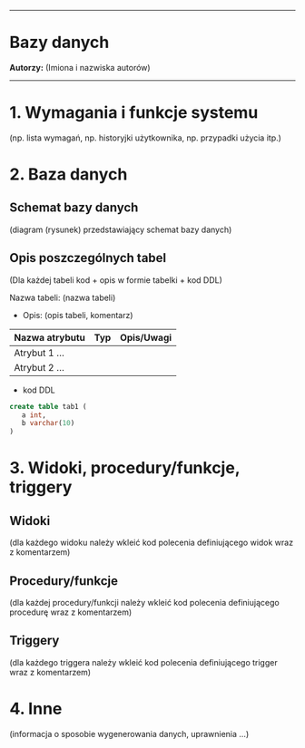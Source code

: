 
---
# Bazy danych


**Autorzy:** (Imiona i nazwiska autorów)

--- 

# 1.	Wymagania i funkcje systemu

(np. lista wymagań, np. historyjki użytkownika, np. przypadki użycia itp.)

# 2.	Baza danych

## Schemat bazy danych

(diagram (rysunek) przedstawiający schemat bazy danych) 

## Opis poszczególnych tabel

(Dla każdej tabeli kod + opis w formie tabelki + kod DDL)


Nazwa tabeli: (nazwa tabeli)
- Opis: (opis tabeli, komentarz)

| Nazwa atrybutu | Typ | Opis/Uwagi |
| -------------- | --- | ---------- |
| Atrybut 1 …    |     |            |
| Atrybut 2 …    |     |            |


- kod DDL

```sql
create table tab1 (
   a int,
   b varchar(10)
)
```


# 3.  Widoki, procedury/funkcje, triggery 


## Widoki

(dla każdego widoku należy wkleić kod polecenia definiującego widok wraz z komentarzem)


## Procedury/funkcje

(dla każdej procedury/funkcji należy wkleić kod polecenia definiującego procedurę wraz z komentarzem)

## Triggery

(dla każdego triggera należy wkleić kod polecenia definiującego trigger wraz z komentarzem)


# 4. Inne

(informacja o sposobie wygenerowania danych, uprawnienia …)
